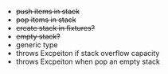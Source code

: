- ~~push items in stack~~
- ~~pop items in stack~~
- ~~create stack in fixtures?~~
- ~~empty stack?~~
- generic type
- throws Excpeiton if stack overflow capacity
- throws Excpeiton when pop an empty stack
